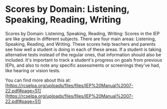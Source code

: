 # Scores by Domain: Listening, Speaking, Reading, Writing
Scores by Domain: Listening, Speaking, Reading, Writing: Scores in the IEP are like grades in different subjects. There are four main areas: Listening, Speaking, Reading, and Writing. These scores help teachers and parents see how well a student is doing in each of these areas. If a student is taking alternative tests instead of the regular ones, that information should also be included. It's important to track a student's progress on goals from previous IEPs, and also to note any specific assessments or screenings they've had, like hearing or vision tests.

You can find more about this at: [https://rcselpa.org/uploads/files/files/IEP%20Manual%2007-22.pdf#page=51](https://rcselpa.org/uploads/files/files/IEP%20Manual%2007-22.pdf#page=51)
